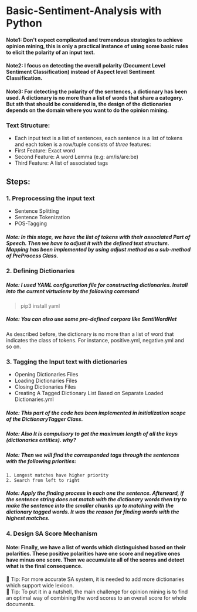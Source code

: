 # Basic-Sentiment-Analysis with Python
#### Note1: Don't expect complicated and tremendous strategies to achieve opinion mining, this is only a practical instance of using some basic rules to elicit the polarity of an input text.

#### Note2: I focus on detecting the overall polarity (Document Level Sentiment Classification) instead of Aspect level Sentiment Classification.

#### Note3: For detecting the polarity of the sentences, a dictionary has been used. A dictionary is no more than a list of words that share a category. But sth that should be considered is, the design of the dictionaries depends on the domain where you want to do the opinion mining.

### Text Structure:
*   Each input text is a list of sentences, each sentence is a list of tokens and each token is a row/tuple consists of <i>three</i> features:
   *   First Feature: Exact word
   *   Second Feature: A word Lemma (e.g: am/is/are:be)
   *   Third Feature: A list of associated tags
   
## Steps:
### 1. Preprocessing the input text
*   Sentence Splitting
*   Sentence Tokenization
*   POS-Tagging

##### Note: In this stage, we have the list of tokens with their associated Part of Speech. Then we have to adjust it with the defined <i>text structure</i>. Mapping has been implemented by using <i>adjust</i> method as a sub-method of <i>PreProcess</i> Class.
### 2. Defining Dictionaries 
##### Note: I used YAML configuration file for constructing dictionaries. Install into the current virtualenv by the following command<br>
> pip3 install yaml

##### Note: You can also use some pre-defined corpora like <i>SentiWordNet</i>
As described before, the dictionary is no more than a list of word that indicates the class of tokens. For instance, positive.yml, negative.yml and so on. 

### 3. Tagging the Input text with dictionaries
*   Opening Dictionaries Files
*   Loading Dictionaries Files
*   Closing Dictionaries Files
*   Creating A Tagged Dictionary List Based on Separate Loaded Dictionaries.yml

##### Note: This part of the code has been implemented in initialization scope of the <i>DictionaryTagger</i> Class.
##### Note: Also It is compulsory to get the maximum length of all the keys (dictionaries entities). why?
##### Note: Then we will find the corresponded tags through the sentences with the following priorities:
    1. Longest matches have higher priority
    2. Search from left to right
    
##### Note: Apply the finding process in each one the sentence. Afterward, if the sentence string does not match with the dictionary words then try to make the sentence into the smaller chunks up to matching with the dictionary tagged words. It was the reason for finding words with the highest matches.
    
### 4. Design SA Score Mechanism
#### Note: Finally, we have a list of words which distinguished based on their polarities. These positive polarities have one score and negative ones have minus one score. Then we accumulate all of the scores and detect what is the final consequence.


:rocket: Tip: For more accurate SA system, it is needed to add more dictionaries which support wide lexicon.<br>
:rocket: Tip: To put it in a nutshell, the main challenge for opinion mining is to find an optimal way of combining the word scores to an overall score for whole documents.
